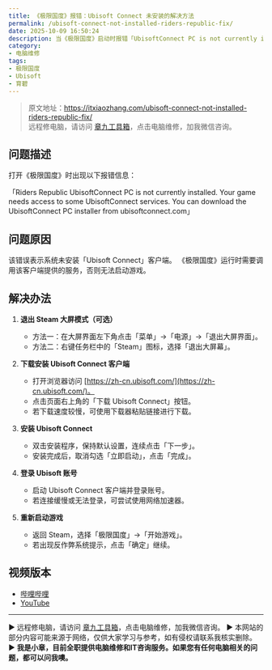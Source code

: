 ```yaml
---
title: 《极限国度》报错：Ubisoft Connect 未安装的解决方法
permalink: /ubisoft-connect-not-installed-riders-republic-fix/
date: 2025-10-09 16:50:24
description: 当《极限国度》启动时报错「UbisoftConnect PC is not currently installed」时，说明电脑缺少 Ubisoft Connect 客户端。本文介绍错误原因、客户端安装步骤，并补充两种关闭 Steam 大屏模式的方法。
category:
- 电脑维修
tags:
- 极限国度
- Ubisoft
- 育碧
---
```


> 原文地址：<https://itxiaozhang.com/ubisoft-connect-not-installed-riders-republic-fix/>  
> 远程修电脑，请访问 [章九工具箱](https://zhang9.com/)，点击电脑维修，加我微信咨询。    


## 问题描述

打开《极限国度》时出现以下报错信息：

「Riders Republic
UbisoftConnect PC is not currently installed.
Your game needs access to some UbisoftConnect services.
You can download the UbisoftConnect PC installer from ubisoftconnect.com」

## 问题原因

该错误表示系统未安装「Ubisoft Connect」客户端。
《极限国度》运行时需要调用该客户端提供的服务，否则无法启动游戏。

## 解决办法

1. **退出 Steam 大屏模式（可选）**

   * 方法一：在大屏界面左下角点击「菜单」→「电源」→「退出大屏界面」。
   * 方法二：右键任务栏中的「Steam」图标，选择「退出大屏幕」。

2. **下载安装 Ubisoft Connect 客户端**

   * 打开浏览器访问 [https://zh-cn.ubisoft.com/](https://zh-cn.ubisoft.com/)。
   * 点击页面右上角的「下载 Ubisoft Connect」按钮。
   * 若下载速度较慢，可使用下载器粘贴链接进行下载。

3. **安装 Ubisoft Connect**

   * 双击安装程序，保持默认设置，连续点击「下一步」。
   * 安装完成后，取消勾选「立即启动」，点击「完成」。

4. **登录 Ubisoft 账号**

   * 启动 Ubisoft Connect 客户端并登录账号。
   * 若连接缓慢或无法登录，可尝试使用网络加速器。

5. **重新启动游戏**

   * 返回 Steam，选择「极限国度」→「开始游戏」。
   * 若出现反作弊系统提示，点击「确定」继续。


## 视频版本

- [哔哩哔哩](https://space.bilibili.com/3546607630944387)
- [YouTube](https://www.youtube.com/@itxiaozhang)

---
▶ 远程修电脑，请访问 [章九工具箱](https://zhang9.com/)，点击电脑维修，加我微信咨询。 
▶ 本网站的部分内容可能来源于网络，仅供大家学习与参考，如有侵权请联系我核实删除。  
▶ **我是小章，目前全职提供电脑维修和IT咨询服务。如果您有任何电脑相关的问题，都可以问我噢。**  
